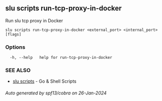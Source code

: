 ## slu scripts run-tcp-proxy-in-docker

Run slu tcp proxy in Docker

```
slu scripts run-tcp-proxy-in-docker <external_port> <internal_port> [flags]
```

### Options

```
  -h, --help   help for run-tcp-proxy-in-docker
```

### SEE ALSO

* [slu scripts](slu_scripts.md)	 - Go & Shell Scripts

###### Auto generated by spf13/cobra on 26-Jan-2024
